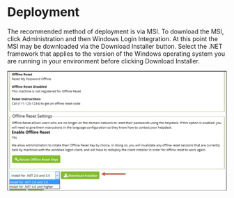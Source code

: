 [title]: # (Deployment)
[tags]: # (intergration)
[priority]: # (2)
# Deployment

The recommended method of deployment is via MSI. To download the MSI, click Administration and then Windows Login Integration. At this point the MSI may be downloaded via the Download Installer
button. Select the .NET framework that applies to the version of the Windows operating system you are running in your environment before clicking Download Installer.

   ![Deployment](images/deploy.png)